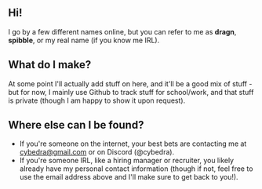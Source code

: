## Hi!

I go by a few different names online, but you can refer to me as **dragn**, **spibble**, or my real name (if you know me IRL).

## What do I make?

At some point I'll actually add stuff on here, and it'll be a good mix of stuff - but for now, I mainly use Github to track stuff for school/work, and that stuff is private (though I am happy to show it upon request).

## Where else can I be found?

- If you're someone on the internet, your best bets are contacting me at cybedra@gmail.com or on Discord (@cybedra).
- If you're someone IRL, like a hiring manager or recruiter, you likely already have my personal contact information (though if not, feel free to use the email address above and I'll make sure to get back to you!).

